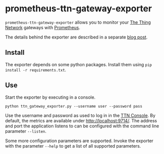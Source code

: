 # prometheus-ttn-gateway-exporter

`prometheus-ttn-gateway-exporter` allows you to monitor
your [The Thing Network](https://thethingsnetwork.org) gateways
with [Prometheus](https://prometheus.io).

The details behind the exporter are described in a
separate [blog post](https://www.cemocom.de/2020/12/16/thethingsnetwork-gateway-monitoring/).

## Install

The exporter depends on some python packages. Install them using `pip install -r requirements.txt`.

## Use

Start the exporter by executing in a console.

    python ttn_gateway_exporter.py --username user --password pass

Use the username and password as used to log in in
the [TTN Console](https://console.thethingsnetwork.org/). By default, the metrics are available
under [http://localhost:9714/](http://localhost:9714/). The address and port the application listens
to can be configured with the command line parameter `--listen`.

Some more configuration parameters are supported. Invoke the exporter with the parameter `--help` to
get a list of all supported parameters.